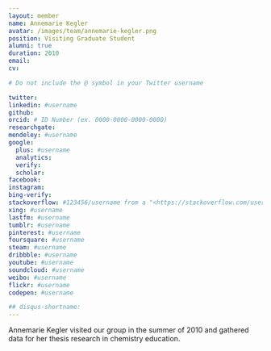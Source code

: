 ```yaml
---
layout: member
name: Annemarie Kegler
avatar: /images/team/annemarie-kegler.png
position: Visiting Graduate Student
alumni: true
duration: 2010
email:
cv:

# Do not include the @ symbol in your Twitter username

twitter:
linkedin: #username
github:
orcid: # ID Number (ex. 0000-0000-0000-0000)
researchgate:
mendeley: #username
google:
  plus: #username
  analytics:
  verify:
  scholar:
facebook:
instagram:
bing-verify:
stackoverflow: #123456/username from a "<https://stackoverflow.com/users/123456/username>" link
xing: #username
lastfm: #username
tumblr: #username
pinterest: #username
foursquare: #username
steam: #username
dribbble: #username
youtube: #username
soundcloud: #username
weibo: #username
flickr: #username
codepen: #username

## disqus-shortname:
---
```

Annemarie Kegler visited our group in the summer of 2010 and gathered data for her thesis research in chemistry education.
